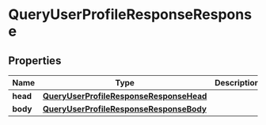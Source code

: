

# QueryUserProfileResponseResponse


## Properties

| Name | Type | Description | Notes |
| - | - | - | - |
|**head** | [**QueryUserProfileResponseResponseHead**](QueryUserProfileResponseResponseHead.md) |  |  |
|**body** | [**QueryUserProfileResponseResponseBody**](QueryUserProfileResponseResponseBody.md) |  |  |



